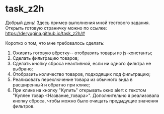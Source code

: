 # task_z2h
Добрый день!
Здесь пример выполнения мной тестового задания.
Открыть готовую страничку можно по ссылке: https://deryugina.github.io/task_z2h/#

Коротко о том, что мне требовалось сделать:
  1. Оживить готовую вёрстку-- отобразить товары из js-константы;
  2. Сделать фильтрацию товаров;
  3. Сделать кнопку сброса неактивной, если ни одного фильтра не выбрано;
  4. Отобразить количество товаров, подходящих под фильтрацию;
  5. Реализовать переключение товара из обычного вида в расширенный и обратно при клике;
  6. При клике на кнопку "Купить" открывать окно alert с текстом "Куплен товар <Название_товара>".
Дополнительно я реализовала кнопку сброса, чтобы можно было очищать предыдущие значения фильтров.
